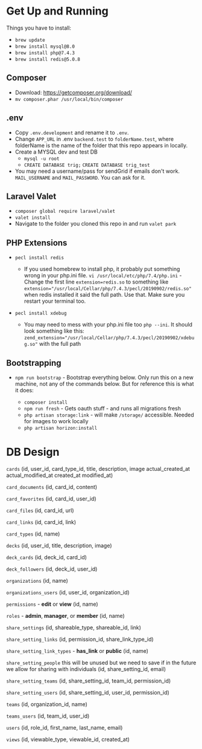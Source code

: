 # Get Up and Running
Things you have to install:
* `brew update`
* `brew install mysql@8.0`
* `brew install php@7.4.3`
* `brew install redis@5.0.8`

## Composer
* Download: https://getcomposer.org/download/ 
* `mv composer.phar /usr/local/bin/composer`

## .env
* Copy `.env.development` and rename it to `.env`.
* Change `APP_URL` in .env `backend.test` to `folderName.test`, where folderName is the name of the folder that this repo appears in locally.
* Create a MYSQL dev and test DB
  * `mysql -u root`
  * `CREATE DATABASE trig;` `CREATE DATABASE trig_test`
* You may need a username/pass for sendGrid if emails don't work. `MAIL_USERNAME` and `MAIL_PASSWORD`. You can ask for it.

## Laravel Valet
* `composer global require laravel/valet`
* `valet install`
* Navigate to the folder you cloned this repo in and run `valet park`

## PHP Extensions
* `pecl install redis` 
  * If you used homebrew to install php, it probably put something wrong in your php.ini file. 
`vi /usr/local/etc/php/7.4/php.ini` - Change the first line `extension=redis.so` to something
like `extension="/usr/local/Cellar/php/7.4.3/pecl/20190902/redis.so"` when redis installed it said
the full path. Use that. Make sure you restart your terminal too.

* `pecl install xdebug`
  * You may need to mess with your php.ini file too `php --ini`. It should look something like this:
`zend_extension="/usr/local/Cellar/php/7.4.3/pecl/20190902/xdebug.so"` with the full path

## Bootstrapping
* `npm run bootstrap` - Bootstrap everything below. Only run this on a new machine, not any of the 
commands below. But for reference this is what it does:

  * `composer install`
  * `npm run fresh` - Gets oauth stuff - and runs all migrations fresh
  * `php artisan storage:link` - will make `/storage/` accessible. Needed for images to work locally
  * `php artisan horizon:install` 


# DB Design
`cards`
(id, user_id, card_type_id, title, description, image actual_created_at actual_modified_at created_at modified_at)

`card_documents`
(id, card_id, content)

`card_favorites`
(id, card_id, user_id)

`card_files`
(id, card_id, url)

`card_links`
(id, card_id, link)

`card_types` 
(id, name)

`decks`
(id, user_id, title, description, image)

`deck_cards`
(id, deck_id, card_id)

`deck_followers`
(id, deck_id, user_id)

`organizations`
(id, name)

`organizations_users`
(id, user_id, organization_id)

`permissions` - **edit** or **view** 
(id, name)

`roles` - **admin**, **manager**, or **member** 
(id, name)

`share_settings`
(id, shareable_type, shareable_id, link)

`share_setting_links`
(id, permission_id, share_link_type_id)

`share_setting_link_types` - **has_link** or **public**
(id, name)

`share_setting_people` this will be unused but we need to save if in the future we allow for sharing with individuals
(id, share_setting_id, email)

`share_setting_teams`
(id, share_setting_id, team_id, permission_id)

`share_setting_users`
(id, share_setting_id, user_id, permission_id)

`teams` 
(id, organization_id, name)

`teams_users`
(id, team_id, user_id)

`users`
(id, role_id, first_name, last_name, email)

`views`
(id, viewable_type, viewable_id, created_at)
